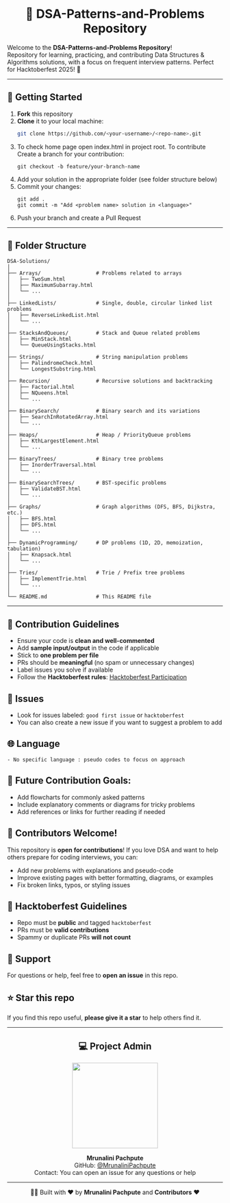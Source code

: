 <h1 align="center"> 🧩 DSA-Patterns-and-Problems Repository </h1>

Welcome to the **DSA-Patterns-and-Problems Repository**!  
Repository for learning, practicing, and contributing Data Structures & Algorithms solutions, with a focus on frequent interview patterns. Perfect for Hacktoberfest 2025! 🚀

---

## 🚀 Getting Started

1. **Fork** this repository  
2. **Clone** it to your local machine:  
   ```bash
   git clone https://github.com/<your-username>/<repo-name>.git
3. To check home page open index.html in project root.
   To contribute Create a branch for your contribution:
   ```
   git checkout -b feature/your-branch-name
   ```
4. Add your solution in the appropriate folder (see folder structure below)
5. Commit your changes:
   ```
   git add .
   git commit -m "Add <problem name> solution in <language>"
   ```
6. Push your branch and create a Pull Request
---
## 📂 Folder Structure
```
DSA-Solutions/
│
├── Arrays/                  # Problems related to arrays
│   ├── TwoSum.html
│   ├── MaximumSubarray.html
│   └── ...
│
├── LinkedLists/             # Single, double, circular linked list problems
│   ├── ReverseLinkedList.html
│   └── ...
│
├── StacksAndQueues/         # Stack and Queue related problems
│   ├── MinStack.html
│   └── QueueUsingStacks.html
│
├── Strings/                 # String manipulation problems
│   ├── PalindromeCheck.html
│   └── LongestSubstring.html
│
├── Recursion/               # Recursive solutions and backtracking
│   ├── Factorial.html
│   ├── NQueens.html
│   └── ...
│
├── BinarySearch/            # Binary search and its variations
│   ├── SearchInRotatedArray.html
│   └── ...
│
├── Heaps/                   # Heap / PriorityQueue problems
│   ├── KthLargestElement.html
│   └── ...
│
├── BinaryTrees/             # Binary tree problems
│   ├── InorderTraversal.html
│   └── ...
│
├── BinarySearchTrees/       # BST-specific problems
│   ├── ValidateBST.html
│   └── ...
│
├── Graphs/                  # Graph algorithms (DFS, BFS, Dijkstra, etc.)
│   ├── BFS.html
│   ├── DFS.html
│   └── ...
│
├── DynamicProgramming/      # DP problems (1D, 2D, memoization, tabulation)
│   ├── Knapsack.html
│   └── ...
│
├── Tries/                   # Trie / Prefix tree problems
│   ├── ImplementTrie.html
│   └── ...
│
└── README.md                # This README file

```
---
## 📝 Contribution Guidelines

- Ensure your code is **clean and well-commented**  
- Add **sample input/output** in the code if applicable  
- Stick to **one problem per file**  
- PRs should be **meaningful** (no spam or unnecessary changes)  
- Label issues you solve if available  
- Follow the **Hacktoberfest rules**: [Hacktoberfest Participation](https://hacktoberfest.com/participation/)  

## 🔖 Issues

- Look for issues labeled: `good first issue` or `hacktoberfest`  
- You can also create a new issue if you want to suggest a problem to add  

## 🌐 Language
```
- No specific language : pseudo codes to focus on approach  
```

## 🔮 Future Contribution Goals:
- Add flowcharts for commonly asked patterns
- Include explanatory comments or diagrams for tricky problems
- Add references or links for further reading if needed

## 👋 Contributors Welcome!

This repository is **open for contributions**! If you love DSA and want to help others prepare for coding interviews, you can:

- Add new problems with explanations and pseudo-code  
- Improve existing pages with better formatting, diagrams, or examples  
- Fix broken links, typos, or styling issues  

## 🎯 Hacktoberfest Guidelines

- Repo must be **public** and tagged `hacktoberfest`  
- PRs must be **valid contributions**  
- Spammy or duplicate PRs **will not count**  

## 🤝 Support

For questions or help, feel free to **open an issue** in this repo.  

## ⭐ Star this repo

If you find this repo useful, **please give it a star** to help others find it.  

---
<h2 align="center"> 💻 Project Admin </h2>

<p align="center">
  <a href="https://github.com/MrunaliniPachpute">
    <img src="https://github.com/MrunaliniPachpute.png" width="200"/>
  </a>
</p>

<p align="center">
  <strong>Mrunalini Pachpute</strong><br/>
  GitHub: <a href="https://github.com/MrunaliniPachpute">@MrunaliniPachpute</a><br/>
  Contact: You can open an issue for any questions or help
</p>

---

<p align="center"> 👨‍💻 Built with ❤️ by <b>Mrunalini Pachpute</b> and <b>Contributors</b> ❤️ </p>

